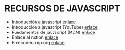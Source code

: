 # RECURSOS DE JAVASCRIPT
- Introducción a javascript [enlace](https://uniwebsidad.com/libros/javascript)
- Introduccion a javascript (YouTube) [enlace](https://www.youtube.com/watch?v=ye21CYdhm1s)
- Fundamentos de javascript (MDN) [enlace](https://developer.mozilla.org/es/docs/Learn/Getting_started_with_the_web/JavaScript_basics)
- Enlace al notion [enlace](https://www.notion.so/aberkanimed/Semana-5-3-Mayo-87a4133b501e41b789c852aa0cb68d6f)
- Freecodecamp.org [enlace](https://www.freecodecamp.org/learn/javascript-algorithms-and-data-structures/)